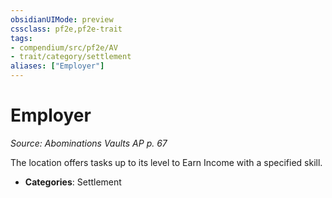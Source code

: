 ```yaml
---
obsidianUIMode: preview
cssclass: pf2e,pf2e-trait
tags:
- compendium/src/pf2e/AV
- trait/category/settlement
aliases: ["Employer"]
---
```

# Employer  
*Source: Abominations Vaults AP p. 67*  

The location offers tasks up to its level to Earn Income with a specified skill.

- **Categories**: Settlement